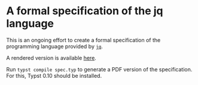 # A formal specification of the jq language

This is an ongoing effort to create
a formal specification of the programming language provided by [`jq`].

A rendered version is available [here](https://github.com/01mf02/jq-lang-spec/releases/latest/download/spec.pdf).

Run `typst compile spec.typ` to generate a PDF version of the specification.
For this, Typst 0.10 should be installed.

[`jq`]: https://jqlang.github.io/jq/
